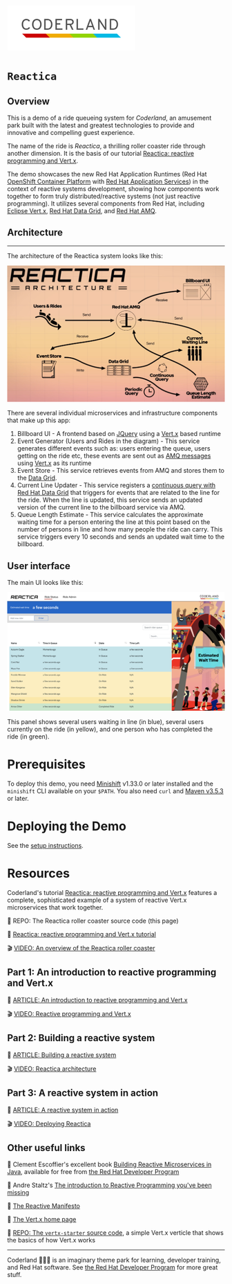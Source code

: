 ![Coderland logo](setup/images/Coderland_logo.png)

# `Reactica`

## Overview 

This is a demo of a ride queueing system for _Coderland_, an amusement park built with the latest and greatest technologies
to provide and innovative and compelling guest experience.

The name of the ride is _Reactica_, a thrilling roller coaster ride through another dimension. It is the basis of our tutorial [Reactica: reactive programming and Vert.x](https://developers.redhat.com/coderland/reactive/). 

The demo showcases the new Red Hat Application Runtimes (Red Hat [OpenShift Container Platform](https://developers.redhat.com/openshift/) with [Red Hat Application Services](https://developers.redhat.com/products/rhoar))
in the context of reactive systems development, showing how components work together to form truly distributed/reactive systems
(not just reactive programming). It utilizes several components from Red Hat,
including [Eclipse Vert.x](https://vertx.io), [Red Hat Data Grid](https://developers.redhat.com/products/datagrid/overview), and [Red Hat AMQ](https://developers.redhat.com/products/amq/overview).

## Architecture
--------
The architecture of the Reactica system looks like this: 

![Architecture Screenshot](setup/images/arch.png?raw=true "Architecture")

There are several individual microservices and infrastructure components that make up this app:

1. Billboard UI - A frontend based on [JQuery](https://jquery.com) using a [Vert.x](https://vertx.io) based runtime
2. Event Generator (Users and Rides in the diagram) - This service generates different events such as: users entering the queue, users getting on the ride etc, these events are sent out as [AMQ messages](https://developers.redhat.com/products/amq/overview) using [Vert.x](https://vertx.io) as its runtime
3. Event Store - This service retrieves events from AMQ and stores them to the [Data Grid](https://developers.redhat.com/products/datagrid/overview).
4. Current Line Updater - This service registers a [continuous query with Red Hat Data Grid](https://access.redhat.com/documentation/en-us/red_hat_jboss_data_grid/7.1/html/developer_guide/querying#continuous_queries) that triggers for events that are related to the line for the ride. When the line is updated, this service sends an updated version of the current line to the billboard service via AMQ.
5. Queue Length Estimate - This service calculates the approximate waiting time for a person entering the line at this point based on the number of persons in line and how many people the ride can carry. This service triggers every 10 seconds and sends an updated wait time to the billboard.

## User interface
The main UI looks like this: 

![Demo Screenshot](setup/images/billboard.png?raw=true "Demo Screenshot")

This panel shows several users waiting in line (in blue), several users currently on the ride (in yellow), and one person who has completed the ride (in green).  

Prerequisites
================
To deploy this demo, you need [Minishift](https://github.com/minishift/minishift/releases) v1.33.0 or later installed and the `minishift` CLI available on your `$PATH`. You also need `curl` and [Maven v3.5.3](https://maven.apache.org/) or later. 

Deploying the Demo
=============================
See the [setup instructions](setup/README.md).

# Resources

Coderland's tutorial [Reactica: reactive programming and Vert.x](https://developers.redhat.com/coderland/reactive)
features a complete, sophisticated example of a system 
of reactive Vert.x microservices that work together. 

:gift: REPO: The Reactica roller coaster source code (this page)

:page_facing_up: [Reactica: reactive programming and Vert.x tutorial](https://developers.redhat.com/coderland/reactive/)

:clapper: [VIDEO: An overview of the Reactica roller coaster](https://youtu.be/FgqbSNdR2AQ)

## Part 1: An introduction to reactive programming and Vert.x 

:page_facing_up: [ARTICLE: An introduction to reactive programming and Vert.x](https://developers.redhat.com/coderland/reactive/reactive-intro)

:clapper: [VIDEO: Reactive programming and Vert.x](https://youtu.be/o-cBfanMJ8A)

## Part 2: Building a reactive system

:page_facing_up: [ARTICLE: Building a reactive system](https://developers.redhat.com/coderland/reactive/building-a-reactive-system/)

:clapper: [VIDEO: Reactica architecture](https://youtu.be/ajlY_qiIunA)

## Part 3: A reactive system in action

:page_facing_up: [ARTICLE: A reactive system in action](https://developers.redhat.com/coderland/reactive/reactive-system-in-action/)

:clapper: [VIDEO: Deploying Reactica](https://youtu.be/6EivZoILNFg)

## Other useful links

:book: Clement Escoffier's excellent book [Building Reactive Microservices in Java](https://developers.redhat.com/books/building-reactive-microservices-java/), available for free from [the Red Hat Developer Program](https://developers.redhat.com/)

:page_facing_up: Andre Staltz's [The introduction to Reactive Programming you've been missing](https://gist.github.com/staltz/868e7e9bc2a7b8c1f754)

:page_facing_up: [The Reactive Manifesto](https://www.reactivemanifesto.org/)

:page_facing_up: [The Vert.x home page](https://vertx.io)

:gift: [REPO: The `vertx-starter` source code](https://github.com/redhat-developer-demos/vertx-starter), a simple Vert.x verticle that shows the basics of how Vert.x works

***

Coderland :roller_coaster::rocket::ferris_wheel: is an imaginary theme park for learning, developer training, and Red Hat software. See [the Red Hat Developer Program](https://developers.redhat.com/) for more great stuff.